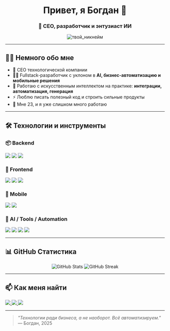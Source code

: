 <h1 align="center">Привет, я Богдан 👋</h1>

<h3 align="center">🚀 CEO, разработчик и энтузиаст ИИ</h3>

<p align="center">
  <img src="https://komarev.com/ghpvc/?username=твой_никнейм&label=Просмотры%20профиля&color=0e75b6&style=flat" alt="твой_никнейм" />
</p>

---

## 🧑‍💻 Немного обо мне

- 💼 CEO технологической компании
- 👨‍💻 Fullstack-разработчик с уклоном в **AI, бизнес-автоматизацию и мобильные решения**
- 🧠 Работаю с искусственным интеллектом на практике: **интеграции, автоматизация, генерация**
- ⚡ Люблю писать полезный код и строить сильные продукты
- 🎯 Мне 23, и я уже слишком много работаю

---

## 🛠️ Технологии и инструменты

### 📦 Backend

<p>
  <img src="https://img.shields.io/badge/Laravel-F55247?style=for-the-badge&logo=laravel&logoColor=white"/>
  <img src="https://img.shields.io/badge/PHP-777BB4?style=for-the-badge&logo=php&logoColor=white"/>
  <img src="https://img.shields.io/badge/MySQL-005C84?style=for-the-badge&logo=mysql&logoColor=white"/>
</p>

### 🎨 Frontend

<p>
  <img src="https://img.shields.io/badge/Vue.js-35495E?style=for-the-badge&logo=vuedotjs&logoColor=4FC08D"/>
  <img src="https://img.shields.io/badge/TypeScript-3178C6?style=for-the-badge&logo=typescript&logoColor=white"/>
  <img src="https://img.shields.io/badge/Tailwind_CSS-38B2AC?style=for-the-badge&logo=tailwind-css&logoColor=white"/>
</p>

### 📱 Mobile

<p>
  <img src="https://img.shields.io/badge/Flutter-02569B?style=for-the-badge&logo=flutter&logoColor=white"/>
  <img src="https://img.shields.io/badge/Dart-0175C2?style=for-the-badge&logo=dart&logoColor=white"/>
</p>

### 🧠 AI / Tools / Automation

<p>
  <img src="https://img.shields.io/badge/OpenAI-412991?style=for-the-badge&logo=openai&logoColor=white"/>
  <img src="https://img.shields.io/badge/LLMs-FFDD00?style=for-the-badge"/>
  <img src="https://img.shields.io/badge/GitHub_Actions-2088FF?style=for-the-badge&logo=github-actions&logoColor=white"/>
  <img src="https://img.shields.io/badge/Docker-2496ED?style=for-the-badge&logo=docker&logoColor=white"/>
</p>

---

## 📊 GitHub Статистика

<p align="center">
  <img src="https://github-readme-stats.vercel.app/api?username=deodathus-ua&show_icons=true&theme=radical" alt="GitHub Stats" />
  <img src="https://github-readme-streak-stats.herokuapp.com/?user=deodathus-ua&theme=radical" alt="GitHub Streak" />
</p>

---

## 📫 Как меня найти

<p>
  <a href="https://t.me/@deodathusua" target="_blank">
    <img src="https://img.shields.io/badge/Telegram-2CA5E0?style=for-the-badge&logo=telegram&logoColor=white" />
  </a>
  <a href="mailto:stasyukbogdan1@gmail.com">
    <img src="https://img.shields.io/badge/Email-D14836?style=for-the-badge&logo=gmail&logoColor=white" />
  </a>
  <a href="https://linkedin.com/in/bohdan-stasyuk-73a6b9269" target="_blank">
    <img src="https://img.shields.io/badge/LinkedIn-0077B5?style=for-the-badge&logo=linkedin&logoColor=white"/>
  </a>
</p>

---

> _"Технологии ради бизнеса, а не наоборот. Всё автоматизируем."_  
> — Богдан, 2025
